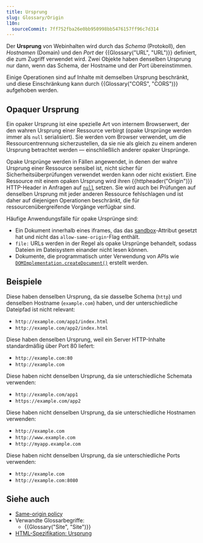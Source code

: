 ```yaml
---
title: Ursprung
slug: Glossary/Origin
l10n:
  sourceCommit: 7ff752fba26e0bb950998bb5476157ff96c7d314
---
```


Der **Ursprung** von Webinhalten wird durch das _Schema_ (Protokoll), den _Hostnamen_ (Domain) und den _Port_ der {{Glossary("URL", "URL")}} definiert, die zum Zugriff verwendet wird. Zwei Objekte haben denselben Ursprung nur dann, wenn das Schema, der Hostname und der Port übereinstimmen.

Einige Operationen sind auf Inhalte mit demselben Ursprung beschränkt, und diese Einschränkung kann durch {{Glossary("CORS", "CORS")}} aufgehoben werden.

## Opaquer Ursprung

Ein opaker Ursprung ist eine spezielle Art von internem Browserwert, der den wahren Ursprung einer Ressource verbirgt (opake Ursprünge werden immer als `null` serialisiert). Sie werden vom Browser verwendet, um die Ressourcentrennung sicherzustellen, da sie nie als gleich zu einem anderen Ursprung betrachtet werden — einschließlich anderer opaker Ursprünge.

Opake Ursprünge werden in Fällen angewendet, in denen der wahre Ursprung einer Ressource sensibel ist, nicht sicher für Sicherheitsüberprüfungen verwendet werden kann oder nicht existiert. Eine Ressource mit einem opaken Ursprung wird ihren {{httpheader("Origin")}} HTTP-Header in Anfragen auf [`null`](/de/docs/Web/HTTP/Reference/Headers/Origin#null) setzen. Sie wird auch bei Prüfungen auf denselben Ursprung mit jeder anderen Ressource fehlschlagen und ist daher auf diejenigen Operationen beschränkt, die für ressourcenübergreifende Vorgänge verfügbar sind.

Häufige Anwendungsfälle für opake Ursprünge sind:

- Ein Dokument innerhalb eines iframes, das das [sandbox](/de/docs/Web/HTTP/Reference/Headers/Content-Security-Policy/sandbox)-Attribut gesetzt hat und nicht das `allow-same-origin`-Flag enthält.
- `file:` URLs werden in der Regel als opake Ursprünge behandelt, sodass Dateien im Dateisystem einander nicht lesen können.
- Dokumente, die programmatisch unter Verwendung von APIs wie [`DOMImplementation.createDocument()`](/de/docs/Web/API/DOMImplementation/createDocument) erstellt werden.

## Beispiele

Diese haben denselben Ursprung, da sie dasselbe Schema (`http`) und denselben Hostname (`example.com`) haben, und der unterschiedliche Dateipfad ist nicht relevant:

- `http://example.com/app1/index.html`
- `http://example.com/app2/index.html`

Diese haben denselben Ursprung, weil ein Server HTTP-Inhalte standardmäßig über Port 80 liefert:

- `http://example.com:80`
- `http://example.com`

Diese haben nicht denselben Ursprung, da sie unterschiedliche Schemata verwenden:

- `http://example.com/app1`
- `https://example.com/app2`

Diese haben nicht denselben Ursprung, da sie unterschiedliche Hostnamen verwenden:

- `http://example.com`
- `http://www.example.com`
- `http://myapp.example.com`

Diese haben nicht denselben Ursprung, da sie unterschiedliche Ports verwenden:

- `http://example.com`
- `http://example.com:8080`

## Siehe auch

- [Same-origin policy](/de/docs/Web/Security/Same-origin_policy)
- Verwandte Glossarbegriffe:
  - {{Glossary("Site", "Site")}}
- [HTML-Spezifikation: Ursprung](https://html.spec.whatwg.org/multipage/origin.html#origin)
